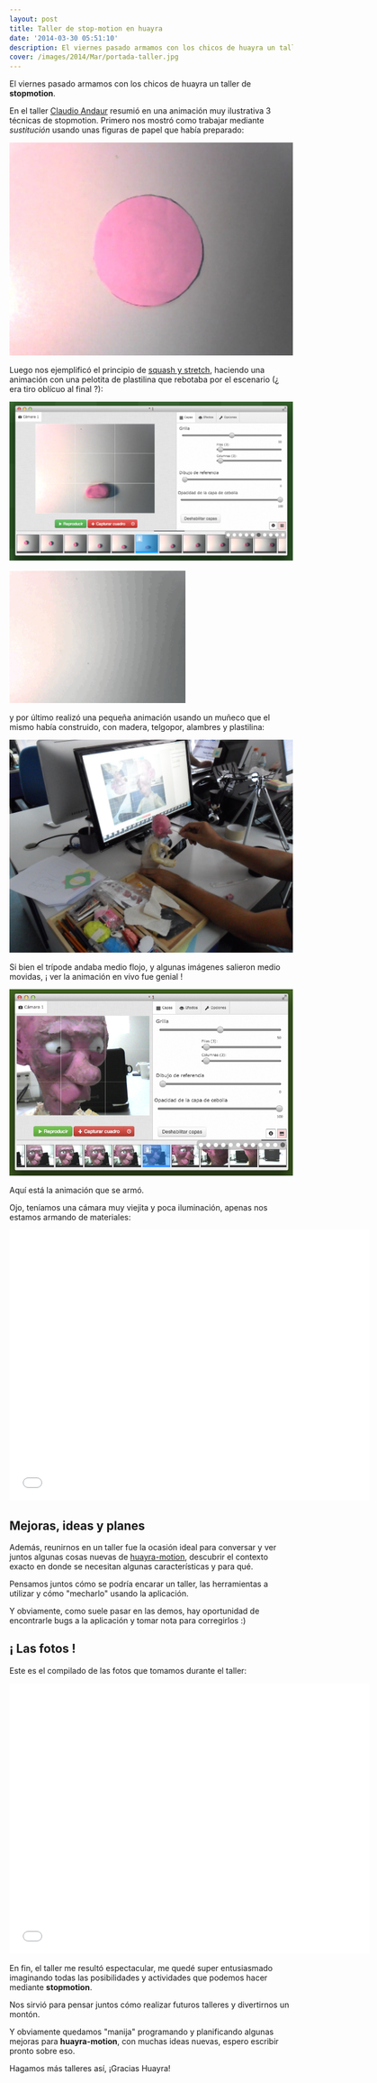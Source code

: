 ```yaml
---
layout: post
title: Taller de stop-motion en huayra
date: '2014-03-30 05:51:10'
description: El viernes pasado armamos con los chicos de huayra un taller de stopmotion...
cover: /images/2014/Mar/portada-taller.jpg
---
```


El viernes pasado armamos con los chicos de huayra un taller de **stopmotion**.

En el taller [Claudio Andaur](http://maleficomics.blogspot.com.ar/) resumió en una animación muy ilustrativa 3 técnicas de stopmotion. Primero nos mostró como trabajar mediante *sustitución* usando unas figuras de papel que había preparado:

![](/images/2014/Mar/imagen_5.jpg)

Luego nos ejemplificó el principio de [squash y stretch](http://www.evl.uic.edu/ralph/508S99/squash.html), haciendo una animación con una pelotita de plastilina que rebotaba por el escenario (¿ era tiro oblícuo al final ?):

![](/images/2014/Mar/__1_2014_03_29_13_13_34_2014_03_29_13_13_41.png)

![](/images/2014/Mar/optimizado.gif)

y por último realizó una pequeña animación usando un muñeco que el mismo había construido, con madera, telgopor, alambres y plastilina:

![](/images/2014/Mar/SAM.jpg)

Si bien el trípode andaba medio flojo, y algunas imágenes salieron medio movidas, ¡ ver la animación en vivo fue genial !

![](/images/2014/Mar/__1_2014_03_29_13_00_12_2014_03_29_13_00_37.png)

Aquí está la animación que se armó.

Ojo, teníamos una cámara muy viejita y poca iluminación, apenas nos estamos armando de materiales:


<iframe width="640" height="480" src="//www.youtube.com/embed/zK43m4hflt0?rel=0" frameborder="0" allowfullscreen></iframe>


## Mejoras, ideas y planes

Además, reunirnos en un taller fue la ocasión ideal para conversar y ver juntos algunas cosas nuevas de [huayra-motion](http://www.examplelab.com.ar/se-viene-huayra-motion/), descubrir el contexto exacto en donde se necesitan algunas características y para qué.

Pensamos juntos cómo se podría encarar un taller, las herramientas a utilizar y cómo "mecharlo" usando la aplicación.

Y obviamente, como suele pasar en las demos, hay  oportunidad de encontrarle bugs a la aplicación y tomar nota para corregirlos :)


## ¡ Las fotos !

Este es el compilado de las fotos que tomamos durante el taller:

<iframe width="640" height="480" src="//www.youtube.com/embed/p5CMPI-KuiQ?rel=0" frameborder="0" allowfullscreen></iframe>

En fin, el taller me resultó espectacular, me quedé super entusiasmado imaginando todas las posibilidades y actividades que podemos hacer mediante **stopmotion**.

Nos sirvió para pensar juntos cómo realizar futuros talleres y divertirnos un montón.

Y obviamente quedamos "manija" programando y planificando algunas mejoras para **huayra-motion**, con muchas ideas nuevas, espero escribir pronto sobre eso.

Hagamos más talleres así, ¡Gracias Huayra!
